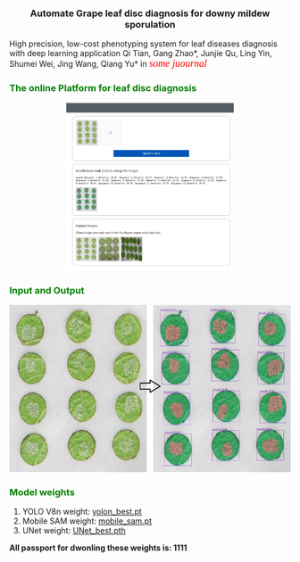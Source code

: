 <center><h3>Automate Grape leaf disc diagnosis for downy mildew sporulation </h3></center>

High precision, low-cost phenotyping system for leaf diseases diagnosis with deep learning application
Qi Tian, Gang Zhao*, Junjie Qu, Ling Yin, Shumei Wei, Jing Wang, Qiang Yu* 
in <font color='red' face='Times New Roman' size=4>_some juournal_ </font>


### <font color='green'>The online Platform for leaf disc diagnosis </font>
<p align='center'><img src='./assets/plantform.png' height=300 width=300></p>

### <font color='green'> Input and Output  </font>
<p align='center'><img src='./assets/IMG_2093_group.jpg' height=300 width=600></p>
<!-- <div style='display:flex'>
<p align='left'><img src='./assets/IMG_2093.jpg' height=300 width=300  alt='Input'
                      style="margin-left: 100px;">
<p align='right'><img src='./assets/IMG_2093_result_box.jpg'  alt='Output'
                       height=300 width=300 style="margin-left: 60px;">
</div> -->

### <font color='green'>Model weights </font>

1. YOLO V8n weight: [yolon_best.pt](https://pan.baidu.com/s/1VUqnxEtALOiJrlJ0zC592g)
2. Mobile SAM weight: [mobile_sam.pt](https://pan.baidu.com/s/1QDwRvg4UGoO1pzTc6CE6qw)
3. UNet weight: [UNet_best.pth](https://pan.baidu.com/s/1IdkpyHffkaCN9LjqAe65Ag)
   
**All passport for dwonling these weights is: 1111**


